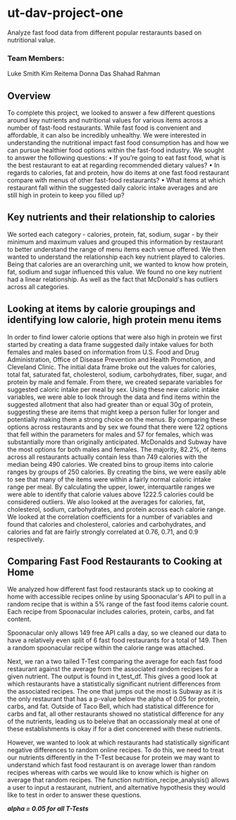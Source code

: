 # ut-dav-project-one
Analyze fast food data from different popular restaraunts based on nutritional value.

### Team Members:
Luke Smith
Kim Reitema
Donna Das
Shahad Rahman


## Overview
To complete this project, we looked to answer a few different questions around key nutrients and nutritional values for various items across a number of fast-food restaurants. While fast food is convenient and affordable, it can also be incredibly unhealthy. We were interested in understanding the nutritional impact fast food consumption has and how we can pursue healthier food options within the fast-food industry. We sought to answer the following questions:
•	If you’re going to eat fast food, what is the best restaurant to eat at regarding recommended dietary values? 
•	In regards to calories, fat and protein, how do items at one fast food restaurant compare with menus of other fast-food restaurants?
•	What items at which restaurant fall within the suggested daily caloric intake averages and are still high in protein to keep you filled up?

## Key nutrients and their relationship to calories
We sorted each category - calories, protein, fat, sodium, sugar - by their minimum and maximum values and grouped this information by restaurant to better understand the range of menu items each venue offered. We then wanted to understand the relationship each key nutrient played to calories. Being that calories are an overarching unit, we wanted to know how protein, fat, sodium and sugar influenced this value. We found no one key nutrient had a linear relationship. As well as the fact that McDonald's has outliers across all categories.  

## Looking at items by calorie groupings and identifying low calorie, high protein menu items
In order to find lower calorie options that were also high in protein we first started by creating a data frame suggested daily intake values for both females and males based on information from U.S. Food and Drug Administration, Office of Disease Prevention and Health Promotion, and Cleveland Clinic. The initial data frame broke out the values for calories, total fat, saturated fat, cholesterol, sodium, carbohydrates, fiber, sugar, and protein by male and female. From there, we created separate variables for suggested caloric intake per meal by sex. Using these new caloric intake variables, we were able to look through the data and find items within the suggested allotment that also had greater than or equal 30g of protein, suggesting these are items that might keep a person fuller for longer and potentially making them a strong choice on the menus. By comparing these options across restaurants and by sex we found that there were 122 options that fell within the parameters for males and 57 for females, which was substantially more than originally anticipated. McDonalds and Subway have the most options for both males and females.
The majority, 82.2%, of items across all restaurants actually contain less than 749 calories with the median being 490 calories. We created bins to group items into calorie ranges by groups of 250 calories. By creating the bins, we were easily able to see that many of the items were within a fairly normal caloric intake range per meal. By calculating the upper, lower, interquartile ranges we were able to identify that calorie values above 1222.5 calories could be considered outliers. We also looked at the averages for calories, fat, cholesterol, sodium, carbohydrates, and protein across each calorie range. 
We looked at the correlation coefficients for a number of variables and found that calories and cholesterol, calories and carbohydrates, and calories and fat are fairly strongly correlated at 0.76, 0.71, and 0.9 respectively. 


## Comparing Fast Food Restaurants to Cooking at Home
We analyzed how different fast food restaurants stack up to cooking at home with accessible recipes online by using Spoonacular's API to pull in a random recipe that is within a 5% range of the fast food items calorie count. Each recipe from Spoonacular includes calories, protein, carbs, and fat content.

Spoonacular only allows 149 free API calls a day, so we cleaned our data to have a relatively even split of 6 fast food restaurants for a total of 149. Then a random spoonacular recipe within the calorie range was attached. 

Next, we ran a two tailed T-Test comparing the average for each fast food restaurant against the average from the associated random recipes for a given nutrient. The output is found in t_test_df. This gives a good look at which restaurants have a statistically significant nutrient differences from the associated recipes. The one that jumps out the most is Subway as it is the only restaurant that has a p-value below the alpha of 0.05 for protein, carbs, and fat. Outside of Taco Bell, which had statistical difference for carbs and fat, all other restaurants showed no statistical difference for any of the nutrients, leading us to beleive that an occassionaly meal at one of these establishments is okay if for a diet concerened with these nutrients.

However, we wanted to look at which restaurants had statistically significant negative differences to random online recipes. To do this, we need to treat our nutrients differently in the T-Test because for protein we may want to understand which fast food restaurant is on average lower than random recipes whereas with carbs we would like to know which is higher on average that random recipes. The function nutrition_recipe_analysis() allows a user to input a restaurant, nutrient, and alternative hypothesis they would like to test in order to answer these questions.

***alpha = 0.05 for all T-Tests***
